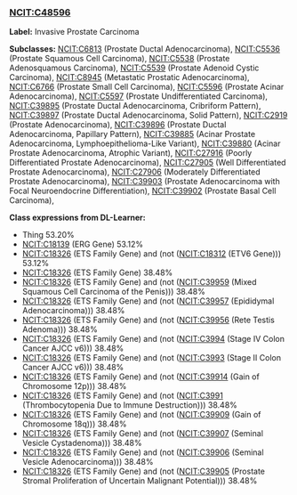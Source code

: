 
### [NCIT:C48596](http://purl.obolibrary.org/obo/NCIT_C48596)
**Label:** Invasive Prostate Carcinoma

**Subclasses:** [NCIT:C6813](http://purl.obolibrary.org/obo/NCIT_C6813) (Prostate Ductal Adenocarcinoma), [NCIT:C5536](http://purl.obolibrary.org/obo/NCIT_C5536) (Prostate Squamous Cell Carcinoma), [NCIT:C5538](http://purl.obolibrary.org/obo/NCIT_C5538) (Prostate Adenosquamous Carcinoma), [NCIT:C5539](http://purl.obolibrary.org/obo/NCIT_C5539) (Prostate Adenoid Cystic Carcinoma), [NCIT:C8945](http://purl.obolibrary.org/obo/NCIT_C8945) (Metastatic Prostatic Adenocarcinoma), [NCIT:C6766](http://purl.obolibrary.org/obo/NCIT_C6766) (Prostate Small Cell Carcinoma), [NCIT:C5596](http://purl.obolibrary.org/obo/NCIT_C5596) (Prostate Acinar Adenocarcinoma), [NCIT:C5597](http://purl.obolibrary.org/obo/NCIT_C5597) (Prostate Undifferentiated Carcinoma), [NCIT:C39895](http://purl.obolibrary.org/obo/NCIT_C39895) (Prostate Ductal Adenocarcinoma, Cribriform Pattern), [NCIT:C39897](http://purl.obolibrary.org/obo/NCIT_C39897) (Prostate Ductal Adenocarcinoma, Solid Pattern), [NCIT:C2919](http://purl.obolibrary.org/obo/NCIT_C2919) (Prostate Adenocarcinoma), [NCIT:C39896](http://purl.obolibrary.org/obo/NCIT_C39896) (Prostate Ductal Adenocarcinoma, Papillary Pattern), [NCIT:C39885](http://purl.obolibrary.org/obo/NCIT_C39885) (Acinar Prostate Adenocarcinoma, Lymphoepithelioma-Like Variant), [NCIT:C39880](http://purl.obolibrary.org/obo/NCIT_C39880) (Acinar Prostate Adenocarcinoma, Atrophic Variant), [NCIT:C27916](http://purl.obolibrary.org/obo/NCIT_C27916) (Poorly Differentiated Prostate Adenocarcinoma), [NCIT:C27905](http://purl.obolibrary.org/obo/NCIT_C27905) (Well Differentiated Prostate Adenocarcinoma), [NCIT:C27906](http://purl.obolibrary.org/obo/NCIT_C27906) (Moderately Differentiated Prostate Adenocarcinoma), [NCIT:C39903](http://purl.obolibrary.org/obo/NCIT_C39903) (Prostate Adenocarcinoma with Focal Neuroendocrine Differentiation), [NCIT:C39902](http://purl.obolibrary.org/obo/NCIT_C39902) (Prostate Basal Cell Carcinoma), 

**Class expressions from DL-Learner:**

- Thing 53.20%
- [NCIT:C18139](http://purl.obolibrary.org/obo/NCIT_C18139) (ERG Gene) 53.12%
- [NCIT:C18326](http://purl.obolibrary.org/obo/NCIT_C18326) (ETS Family Gene) and (not ([NCIT:C18312](http://purl.obolibrary.org/obo/NCIT_C18312) (ETV6 Gene))) 53.12%
- [NCIT:C18326](http://purl.obolibrary.org/obo/NCIT_C18326) (ETS Family Gene) 38.48%
- [NCIT:C18326](http://purl.obolibrary.org/obo/NCIT_C18326) (ETS Family Gene) and (not ([NCIT:C39959](http://purl.obolibrary.org/obo/NCIT_C39959) (Mixed Squamous Cell Carcinoma of the Penis))) 38.48%
- [NCIT:C18326](http://purl.obolibrary.org/obo/NCIT_C18326) (ETS Family Gene) and (not ([NCIT:C39957](http://purl.obolibrary.org/obo/NCIT_C39957) (Epididymal Adenocarcinoma))) 38.48%
- [NCIT:C18326](http://purl.obolibrary.org/obo/NCIT_C18326) (ETS Family Gene) and (not ([NCIT:C39956](http://purl.obolibrary.org/obo/NCIT_C39956) (Rete Testis Adenoma))) 38.48%
- [NCIT:C18326](http://purl.obolibrary.org/obo/NCIT_C18326) (ETS Family Gene) and (not ([NCIT:C3994](http://purl.obolibrary.org/obo/NCIT_C3994) (Stage IV Colon Cancer AJCC v6))) 38.48%
- [NCIT:C18326](http://purl.obolibrary.org/obo/NCIT_C18326) (ETS Family Gene) and (not ([NCIT:C3993](http://purl.obolibrary.org/obo/NCIT_C3993) (Stage II Colon Cancer AJCC v6))) 38.48%
- [NCIT:C18326](http://purl.obolibrary.org/obo/NCIT_C18326) (ETS Family Gene) and (not ([NCIT:C39914](http://purl.obolibrary.org/obo/NCIT_C39914) (Gain of Chromosome 12p))) 38.48%
- [NCIT:C18326](http://purl.obolibrary.org/obo/NCIT_C18326) (ETS Family Gene) and (not ([NCIT:C3991](http://purl.obolibrary.org/obo/NCIT_C3991) (Thrombocytopenia Due to Immune Destruction))) 38.48%
- [NCIT:C18326](http://purl.obolibrary.org/obo/NCIT_C18326) (ETS Family Gene) and (not ([NCIT:C39909](http://purl.obolibrary.org/obo/NCIT_C39909) (Gain of Chromosome 18q))) 38.48%
- [NCIT:C18326](http://purl.obolibrary.org/obo/NCIT_C18326) (ETS Family Gene) and (not ([NCIT:C39907](http://purl.obolibrary.org/obo/NCIT_C39907) (Seminal Vesicle Cystadenoma))) 38.48%
- [NCIT:C18326](http://purl.obolibrary.org/obo/NCIT_C18326) (ETS Family Gene) and (not ([NCIT:C39906](http://purl.obolibrary.org/obo/NCIT_C39906) (Seminal Vesicle Adenocarcinoma))) 38.48%
- [NCIT:C18326](http://purl.obolibrary.org/obo/NCIT_C18326) (ETS Family Gene) and (not ([NCIT:C39905](http://purl.obolibrary.org/obo/NCIT_C39905) (Prostate Stromal Proliferation of Uncertain Malignant Potential))) 38.48%


